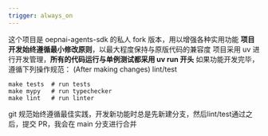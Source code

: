 ```yaml
---
trigger: always_on
---
```


这个项目是 oepnai-agents-sdk 的私人 fork 版本，用以增强各种实用功能
**项目开发始终遵循最小修改原则**，以最大程度保持与原版代码的兼容度
项目采用 uv 进行开发管理，**所有的代码运行与单例测试都采用 uv run 开头**
如果功能开发完毕，遵循下列操作规范：
(After making changes) lint/test

```
make tests  # run tests
make mypy   # run typechecker
make lint   # run linter
```
git 规范始终遵循最佳实践，开发新功能时总是先新建分支，然后lint/test通过之后，提交 PR，我会在 main 分支进行合并